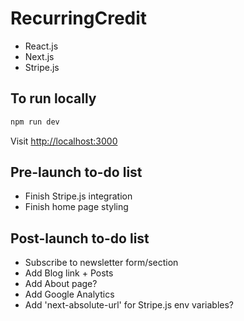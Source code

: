 # RecurringCredit

- React.js
- Next.js
- Stripe.js

## To run locally

```bash
npm run dev
```

Visit [http://localhost:3000](http://localhost:3000)

## Pre-launch to-do list

- Finish Stripe.js integration
- Finish home page styling

## Post-launch to-do list

- Subscribe to newsletter form/section
- Add Blog link + Posts
- Add About page?
- Add Google Analytics
- Add 'next-absolute-url' for Stripe.js env variables?
